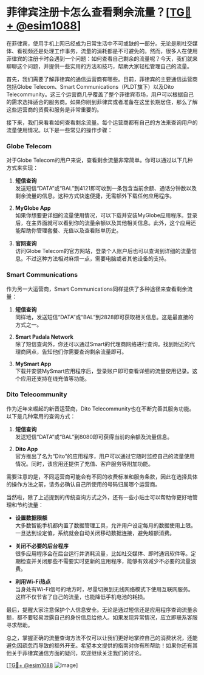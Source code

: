 # 菲律宾注册卡怎么查看剩余流量？[[TG💪+ @esim1088](https://t.me/s/esim1088)]

在菲律宾，使用手机上网已经成为日常生活中不可或缺的一部分。无论是刷社交媒体、看视频还是处理工作事务，流量的消耗都是不可避免的。然而，很多人在使用菲律宾的注册卡时会遇到一个问题：如何查看自己剩余的流量呢？今天，我们就来聊聊这个问题，并提供一些实用的方法和技巧，帮助大家轻松管理自己的流量。

首先，我们需要了解菲律宾的通信运营商有哪些。目前，菲律宾的主要通信运营商包括Globe Telecom、Smart Communications（PLDT旗下）以及Dito Telecommunity。这三个运营商几乎覆盖了整个菲律宾市场，用户可以根据自己的需求选择适合的服务商。如果你刚到菲律宾或者准备在这里长期居住，那么了解这些运营商的资费和服务是非常重要的。

接下来，我们来看看如何查看剩余流量。每个运营商都有自己的方法来查询用户的流量使用情况。以下是一些常见的操作步骤：

### Globe Telecom

对于Globe Telecom的用户来说，查看剩余流量非常简单。你可以通过以下几种方式来实现：

1. **短信查询**  
   发送短信“DATA”或“BAL”到4121即可收到一条包含当前余额、通话分钟数以及剩余流量的信息。这种方式快速便捷，无需额外下载任何应用程序。

2. **MyGlobe App**  
   如果你想要更详细的流量使用情况，可以下载并安装MyGlobe应用程序。登录后，在主界面就可以看到你的流量余额以及其他相关信息。此外，这个应用还能帮助你管理套餐、充值以及查看账单历史。

3. **官网查询**  
   访问Globe Telecom的官方网站，登录个人账户后也可以查询到详细的流量信息。不过这种方法相对麻烦一点，需要电脑或者其他设备的支持。

### Smart Communications

作为另一大运营商，Smart Communications同样提供了多种途径来查看剩余流量：

1. **短信查询**  
   同样地，发送短信“DATA”或“BAL”到2828即可获取相关信息。这是最直接的方式之一。

2. **Smart Padala Network**  
   除了短信查询外，你还可以通过Smart的代理商网络进行查询。找到附近的代理商网点，告知他们你需要查询剩余流量即可。

3. **MySmart App**  
   下载并安装MySmart应用程序后，登录账户即可查看详细的流量使用记录。这个应用还支持在线充值等功能。

### Dito Telecommunity

作为近年来崛起的新晋运营商，Dito Telecommunity也在不断完善其服务功能。以下是几种常用的查询方式：

1. **短信查询**  
   发送短信“DATA”或“BAL”到8080即可获得当前的余额及流量信息。

2. **Dito App**  
   官方推出了名为“Dito”的应用程序，用户可以通过它随时监控自己的流量使用情况。同时，该应用还提供了充值、客户服务等附加功能。

需要注意的是，不同运营商可能会有不同的收费标准和服务条款，因此在选择具体的操作方法之前，请务必确认自己所使用的号码归属哪个运营商。

当然啦，除了上述提到的传统查询方式之外，还有一些小贴士可以帮助你更好地管理和节约流量：

- **设置数据限额**  
  大多数智能手机都内置了数据管理工具，允许用户设定每月的数据使用上限。一旦达到设定值，系统就会自动关闭移动数据连接，避免超额消费。

- **关闭不必要的后台程序**  
  很多应用程序会在后台运行并消耗流量，比如社交媒体、即时通讯软件等。定期检查并关闭那些不需要实时更新的应用程序，能够有效减少不必要的流量浪费。

- **利用Wi-Fi热点**  
  当身处有Wi-Fi信号的地方时，尽量切换到无线网络模式下使用互联网服务。这样不仅节省了自己的流量，也能降低手机电池的耗损。

最后，提醒大家注意保护个人信息安全。无论是通过短信还是应用程序查询流量余额，都不要轻易泄露自己的身份信息给他人。如果发现异常情况，应立即联系客服寻求帮助。

总之，掌握正确的流量查询方法不仅可以让我们更好地掌控自己的消费状况，还能避免因疏忽而导致的额外开支。希望本文提供的指南对你有所帮助！如果你还有其他关于菲律宾通信方面的疑问，欢迎继续关注我们的讨论。

[[TG💪+ @esim1088](https://t.me/s/esim1088) ![Image](https://i.postimg.cc/4NQfJmqS/Snipaste-2025-05-13-00-14-12.png)]
